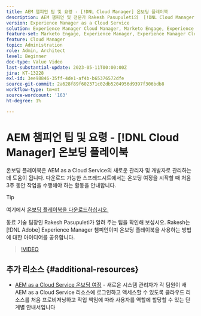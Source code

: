 ```yaml
---
title: AEM 챔피언 팁 및 요령 - [!DNL Cloud Manager] 온보딩 플레이북
description: AEM 챔피언 및 전문가 Rakesh Pasupuleti의  [!DNL Cloud Manager] 온보딩 플레이북과 온보딩 플레이북에 대한 팁을 확인하십시오.
version: Experience Manager as a Cloud Service
solution: Experience Manager Cloud Manager, Marketo Engage, Experience Manager
feature-set: Marketo Engage, Experience Manager, Experience Manager Cloud Manager
feature: Cloud Manager
topic: Administration
role: Admin, Architect
level: Beginner
doc-type: Value Video
last-substantial-update: 2023-05-11T00:00:00Z
jira: KT-13228
exl-id: 3ee98846-35ff-4de1-af4b-b65376572dfe
source-git-commit: 2a628f89f602371c02db5204956d9397f306bdb8
workflow-type: tm+mt
source-wordcount: '163'
ht-degree: 1%

---
```


# AEM 챔피언 팁 및 요령 - [!DNL Cloud Manager] 온보딩 플레이북

온보딩 플레이북은 AEM as a Cloud Service의 새로운 관리자 및 개발자로 관리하는 데 도움이 됩니다. 다운로드 가능한 스프레드시트에서는 온보딩 여정을 시작할 때 처음 3주 동안 작업을 수행해야 하는 활동을 안내합니다.

>[!TIP]
>
>여기에서 [온보딩 플레이북을 다운로드하십시오.](./assets/Cloud-Manager-for-AEM-as-a-Cloud-Service.xlsx)

동료 기술 팀장인 Rakesh Pasupuleti가 알려 주는 팁을 확인해 보십시오. Rakesh는 [!DNL Adobe] Experience Manager 챔피언이며 온보딩 플레이북을 사용하는 방법에 대한 아이디어를 공유합니다.

>[!VIDEO](https://video.tv.adobe.com/v/3419299?quality=12&learn=on)

## 추가 리소스 {#additional-resources}

* [AEM as a Cloud Service 온보딩 여정](https://experienceleague.adobe.com/docs/experience-manager-cloud-service/content/onboarding/journey/overview.html?lang=ko) - 새로운 시스템 관리자가 각 팀원이 새 AEM as a Cloud Service 리소스에 로그인하고 액세스할 수 있도록 클라우드 리소스를 처음 프로비저닝하고 작업 책임에 따라 사용자를 역할에 할당할 수 있는 단계별 안내서입니다
